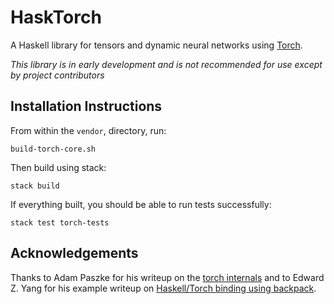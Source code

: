# HaskTorch

A Haskell library for tensors and dynamic neural networks using
[Torch](https://github.com/torch/torch7).

*This library is in early development and is not recommended for use except by
project contributors*

## Installation Instructions

From within the `vendor`, directory, run:

```
build-torch-core.sh
```

Then build using stack:

```
stack build
```

If everything built, you should be able to run tests successfully:

```
stack test torch-tests
```

## Acknowledgements

Thanks to Adam Paszke for his writeup on the [torch
internals](https://apaszke.github.io/torch-internals.html) and to Edward Z. Yang
for his example writeup on [Haskell/Torch binding using
backpack](http://blog.ezyang.com/2017/08/backpack-for-deep-learning/).
